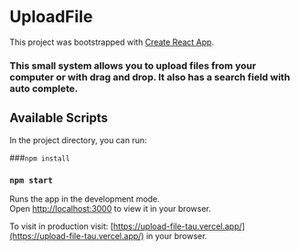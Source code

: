 # UploadFile

This project was bootstrapped with [Create React App](https://github.com/facebook/create-react-app).

### This small system allows you to upload files from your computer or with drag and drop. It also has a search field with auto complete.

## Available Scripts

In the project directory, you can run:

###`npm install`

### `npm start`

Runs the app in the development mode.\
Open [http://localhost:3000](http://localhost:3000) to view it in your browser.

To visit in production visit: [https://upload-file-tau.vercel.app/](https://upload-file-tau.vercel.app/) in your browser.
